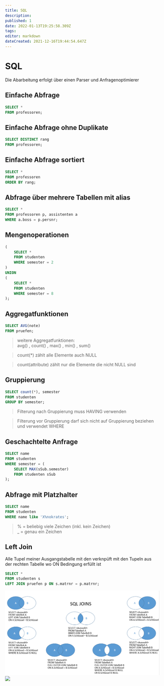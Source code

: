 ```yaml
---
title: SQL
description: 
published: 1
date: 2022-01-13T19:25:58.309Z
tags: 
editor: markdown
dateCreated: 2021-12-16T19:44:54.647Z
---
```


# SQL
Die Abarbeitung erfolgt über einen Parser und Anfragenoptimierer

## Einfache Abfrage


```sql	
SELECT * 
FROM professoren;
```

## Einfache Abfrage ohne Duplikate


```sql	
SELECT DISTINCT rang 
FROM professoren;
```

## Einfache Abfrage sortiert

```sql	
SELECT * 
FROM professoren
ORDER BY rang;
```

## Abfrage über mehrere Tabellen mit alias

```sql	
SELECT *
FROM professoren p, assistenten a
WHERE a.boss = p.persnr;
```

## Mengenoperationen

```sql
(
	SELECT *
	FROM studenten
	WHERE semester = 2
)
UNION
(
	SELECT *
	FROM studenten
	WHERE semester = 8
);
```

## Aggregatfunktionen

```sql
SELECT AVG(note) 
FROM pruefen;
```

> weitere Aggregatfunktionen:  
> avg() , count() , max() , min() , sum()

> count(*) zählt alle Elemente auch NULL

> count(attribute) zählt nur die Elemente die nicht NULL sind

## Gruppierung

```sql
SELECT count(*), semester
FROM studenten
GROUP BY semester;
```

> Filterung nach Gruppierung muss HAVING verwenden

> Filterung vor Gruppierung darf sich nicht auf Gruppierung beziehen und verwendet WHERE

## Geschachtelte Anfrage

```sql
SELECT name
FROM studenten
WHERE semester = (
	SELECT MAX(sSub.semester)
	FROM studenten sSub
);
```

## Abfrage mit Platzhalter

```sql
SELECT name
FROM studenten
WHERE name like 'X%nokrates';
```
> % = beliebig viele Zeichen (inkl. kein Zeichen)  
> _ = genau ein Zeichen


## Left Join

Alle Tupel meiner Ausgangstabelle mit den verknpüft mit den Tupeln aus der rechten Tabelle wo ON Bedingung erfüllt ist
 
```sql
SELECT *
FROM studenten s
LEFT JOIN pruefen p ON s.matrnr = p.matrnr;
```

![](/fom/semester-2/datenbankmanagement/sql_joins.png)
![](https://external-preview.redd.it/yOLzCR0qSzul2WpjQorxINB0xpU3_N9twmFVsgbGJwQ.jpg?auto=webp&s=4feedc91302ba635b3028a21b98d047def5cdc2b)